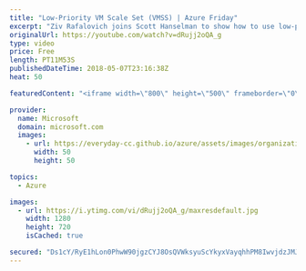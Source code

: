 ```yaml
---
title: "Low-Priority VM Scale Set (VMSS) | Azure Friday"
excerpt: "Ziv Rafalovich joins Scott Hanselman to show how to use low-priority VM scale set for a significant cost saving with Azure. Low-priority VM scale set allows you to take advantage of unutilized capacity without any availability guarantees. By combining low-priority scale sets with autoscaling and mixing"
originalUrl: https://youtube.com/watch?v=dRujj2oQA_g
type: video
price: Free
length: PT11M53S
publishedDateTime: 2018-05-07T23:16:38Z
heat: 50

featuredContent: "<iframe width=\"800\" height=\"500\" frameborder=\"0\" src=\"https://www.youtube.com/embed/dRujj2oQA_g\" allow=\"accelerometer; autoplay; encrypted-media; gyroscope; picture-in-picture\" allowfullscreen></iframe>"

provider:
  name: Microsoft
  domain: microsoft.com
  images:
    - url: https://everyday-cc.github.io/azure/assets/images/organizations/microsoft.com-50x50.jpg
      width: 50
      height: 50

topics:
  - Azure

images:
  - url: https://i.ytimg.com/vi/dRujj2oQA_g/maxresdefault.jpg
    width: 1280
    height: 720
    isCached: true

secured: "Ds1cY/RyE1hLon0PhwW90jgzCYJ8OsQVWksyuScYkyxVayqhhPM8IwvjdzJMJHg/1usp4ihO5seWN4I4gCFPkAQ9cQ6q1wDBSverE5V9mSUYBrbqJ9aJKC5f/LIWahcKiIm7b3bCIlloUWuaj4/R3xLvDXwEArejJPvX7xnD2HeOj1wAiNjGDquORHu8FBTLSHnqgyoZG/LLJUnFaIV5htw7i0ebLQTD/nfBwNVNQG3Yxa9mVQpqlPh5gddqj78u8Nr5NF1uK6NLIHUFziMnUloQOSILfIX/H7X/AIORKmUXeUxojmNxhTb3yN4PfLa01v8CO+6QIaWRPi3t+pN/3BD/z/HD+3MNNa8kZzbcuTJNQ7jgJti/Ei6Vx14wJPWBOiIW22GhDq1NwNe4vkrmjGjUg5693SmnZPkySg0SzoM=;3q+/5uizYr9Z0oWWPzOH/g=="
---
```


